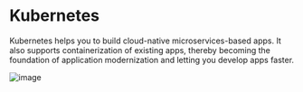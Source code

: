 # Kubernetes

Kubernetes helps you to build cloud-native microservices-based apps. It also supports containerization of existing apps, thereby becoming the foundation of application modernization and letting you develop apps faster.

![image](https://github.com/yuvan304/Kubernetes--K8S-/assets/166113588/bd67e96f-56f3-4b87-8cef-2d7ccd835760)
